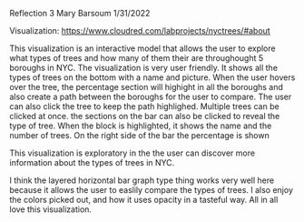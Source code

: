 Reflection 3 
Mary Barsoum 
1/31/2022

Visualization: https://www.cloudred.com/labprojects/nyctrees/#about

This visualization is an interactive model that allows the user to explore what types of trees and how many of them their are throughought 5 boroughs in NYC. The visualization is very user friendly. It shows all the types of trees on the bottom with a name and picture. When the user hovers over the tree, the percentage section will highight in all the boroughs and also create a path between the boroughs for the user to compare. 
The user can also click the tree to keep the path highlighed. Multiple trees can be clicked at once. 
the sections on the bar can also be clicked to reveal the type of tree. When the block is highlighted, it shows the name and the number of trees. On the right side of the bar the percentage is shown 

This visualization is exploratory in the the user can discover more information about the types of trees in NYC. 

I think the layered horizontal bar graph type thing works very well here because it allows the user to easlily compare the types of trees. I also enjoy the colors picked out, and how it uses opacity in a tasteful way. All in all love this visualization. 
